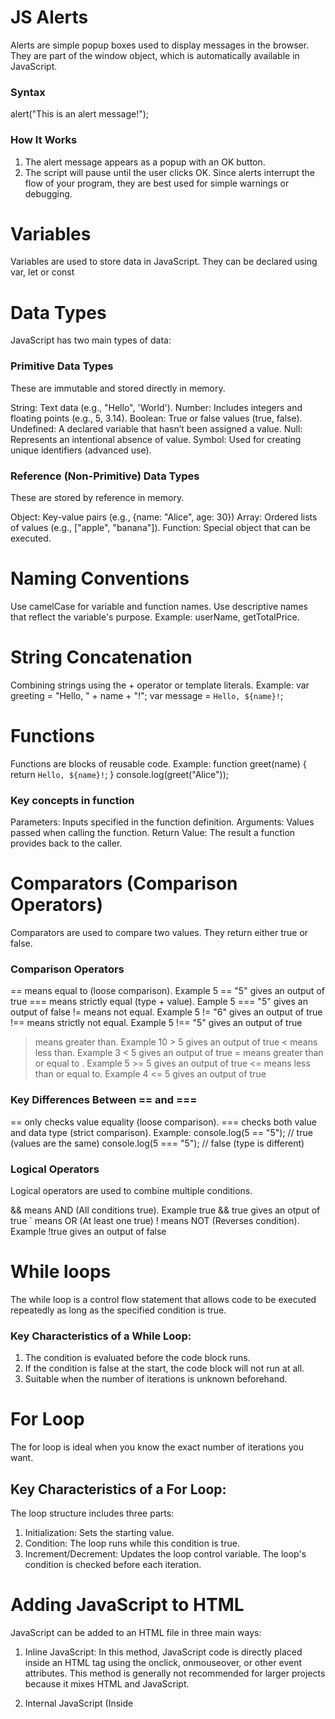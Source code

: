 # JS Alerts
Alerts are simple popup boxes used to display messages in the browser. They are part of the window object, which is automatically available in JavaScript.

  ### Syntax
  alert("This is an alert message!");

  ### How It Works
  1. The alert message appears as a popup with an OK button.
  2. The script will pause until the user clicks OK.
  Since alerts interrupt the flow of your program, they are best used for simple warnings or debugging.

# Variables
Variables are used to store data in JavaScript. They can be declared using var, let or const

# Data Types
JavaScript has two main types of data:

  ### Primitive Data Types
  These are immutable and stored directly in memory.

  String: Text data (e.g., "Hello", 'World').
  Number: Includes integers and floating points (e.g., 5, 3.14).
  Boolean: True or false values (true, false).
  Undefined: A declared variable that hasn’t been assigned a value.
  Null: Represents an intentional absence of value.
  Symbol: Used for creating unique identifiers (advanced use).

  ### Reference (Non-Primitive) Data Types
  These are stored by reference in memory.

  Object: Key-value pairs (e.g., {name: "Alice", age: 30})
  Array: Ordered lists of values (e.g., ["apple", "banana"]).
  Function: Special object that can be executed.

# Naming Conventions
Use camelCase for variable and function names.
Use descriptive names that reflect the variable's purpose.
Example: userName, getTotalPrice.

# String Concatenation
Combining strings using the + operator or template literals.
Example:
var greeting = "Hello, " + name + "!";
var message = `Hello, ${name}!`;

# Functions
Functions are blocks of reusable code.
Example:
function greet(name) {
  return `Hello, ${name}!`;
}
console.log(greet("Alice"));
  ### Key concepts in function
  Parameters: Inputs specified in the function definition.
  Arguments: Values passed when calling the function.
  Return Value: The result a function provides back to the caller.

# Comparators (Comparison Operators)
Comparators are used to compare two values. They return either true or false.

  ### Comparison Operators 
  == means equal to (loose comparison). Example	5 == "5" gives an output of true
  ===	means strictly equal (type + value). Eample	5 === "5" gives an output of	false
  !=	means not equal.  Example 5 != "6" gives an output of true
  !==	means strictly not equal. Example 5 !== "5" gives an output of true
  >	means greater than. Example 10 > 5 gives an output of	true
  <	means less than. Example	3 < 5 gives an output of	true
  >= means greater than or equal to	. Example 5 >= 5 gives an output of true
  <= means less than or equal to. Example	4 <= 5 gives an output of	true

  ### Key Differences Between == and ===
  == only checks value equality (loose comparison).
  === checks both value and data type (strict comparison).
  Example:
  console.log(5 == "5");   // true (values are the same)
  console.log(5 === "5");  // false (type is different)

  ### Logical Operators
  Logical operators are used to combine multiple conditions.

  && means AND (All conditions true). Example true && true gives an otput of	true
  `	means OR (At least one true)
  !	means NOT (Reverses condition). Example !true gives an output of false

# While loops
The while loop is a control flow statement that allows code to be executed repeatedly as long as the specified condition is true.

  ### Key Characteristics of a While Loop:
  1. The condition is evaluated before the code block runs.
  2. If the condition is false at the start, the code block will not run at all.
  3. Suitable when the number of iterations is unknown beforehand.

# For Loop
The for loop is ideal when you know the exact number of iterations you want.

  ## Key Characteristics of a For Loop:
  The loop structure includes three parts:
  1. Initialization: Sets the starting value.
  2. Condition: The loop runs while this condition is true.
  3. Increment/Decrement: Updates the loop control variable.
  The loop's condition is checked before each iteration.

# Adding JavaScript to HTML
JavaScript can be added to an HTML file in three main ways:

1. Inline JavaScript: In this method, JavaScript code is directly placed inside an HTML tag using the onclick, onmouseover, or other event attributes. This method is generally not recommended for larger projects because it mixes HTML and JavaScript.

2. Internal JavaScript (Inside <script> tag in the HTML file): Internal JavaScript is added inside a <script> tag in the <head> or <body> section of the HTML file. It's useful for small to medium-sized scripts.

3. External JavaScript File: For better organization and scalability, JavaScript is often written in a separate .js file and linked to the HTML file.

# Document Object Model (DOM)
The Document Object Model (DOM) is a programming interface for web documents. It represents the structure of an HTML document as a tree of objects.

  ### Key Concepts in the DOM:
  1. Document: The root object that gives access to the entire HTML document.
  2. Nodes: Every HTML element, attribute, and text is represented as a node.
  3. Tree Structure: The DOM organizes these nodes in a tree-like hierarchy.

# Selecting HTML Elements with JavaScript
JavaScript provides various methods to select HTML elements using the DOM.

1. Using getElementById()
The getElementById() method selects an element by its ID.

2. Using querySelector()
The querySelector() method selects the first element that matches a given CSS selector.

3. Using querySelectorAll()
The querySelectorAll() method selects all elements that match a given CSS selector and returns a NodeList.

# Manipulating HTML Elements with JavaScript

1. Changing Text Content
The .textContent property changes the text inside an element.

2. Modifying CSS Styles
The .style property allows you to modify an element’s CSS.

# Adding an Event Listener to a Button
An event listener is a method that listens for specific user actions like clicks, keypresses, or mouse movements. Using the .addEventListener() method is the preferred way to handle events in JavaScript.

### Syntax 
element.addEventListener(event, callbackFunction);


### Why Use .addEventListener() Instead of Inline Events?
1. More flexible — you can attach multiple listeners to the same element.
2. Helps keep HTML and JavaScript separate (cleaner code).
3. Allows you to dynamically add or remove event listeners.

# Higher-Order Functions
A higher-order function is a function that either:
A. Takes another function as an argument
B. Returns a function as its output
Higher-order functions are a powerful feature in JavaScript that make code more concise, reusable, and modular.

### Common Examples of Higher-Order Functions
1. forEach() — Iterates over an array.
2. map() — Transforms array elements.
3. filter() — Filters elements based on a condition.
4. reduce() — Reduces an array to a single value.

# Javascript objects
An object in JavaScript is a collection of key-value pairs. Objects allow you to store related data and functions together.

There are two ways to create an object:

1. Object Literal Syntax
  const person = {
      firstName: "John",
      lastName: "Doe",
      age: 30,
      greet: function() {
          console.log(`Hello, my name is ${this.firstName} ${this.lastName}.`);
      }
  };

2. Using the new Object() Syntax
  const car = new Object();
  car.brand = "Toyota";
  car.model = "Camry";
  car.year = 2022;
x
# Switch Statements
The switch statement is used to perform different actions based on different conditions. It's useful when you need to compare one value to multiple possible cases.

### Syntax
switch (expression) {
    case value1:
        // Code to execute
        break;
    case value2:
        // Code to execute
        break;
    default:
        // Code to execute if no case matches
}

# Keyboard Event Listeners
Keyboard events are triggered when a user presses a key on their keyboard. 
Common keyboard events include:

1. keydown — Fires when a key is pressed down.

2. keyup — Fires when a key is released.

3. keypress — Fires when a key producing a character is pressed.

# Callbacks
A callback function is a function that is passed as an argument to another function and is executed later.

### Why Use Callbacks?
1. To ensure certain code runs only after another code finishes.
2. Commonly used for asynchronous operations


